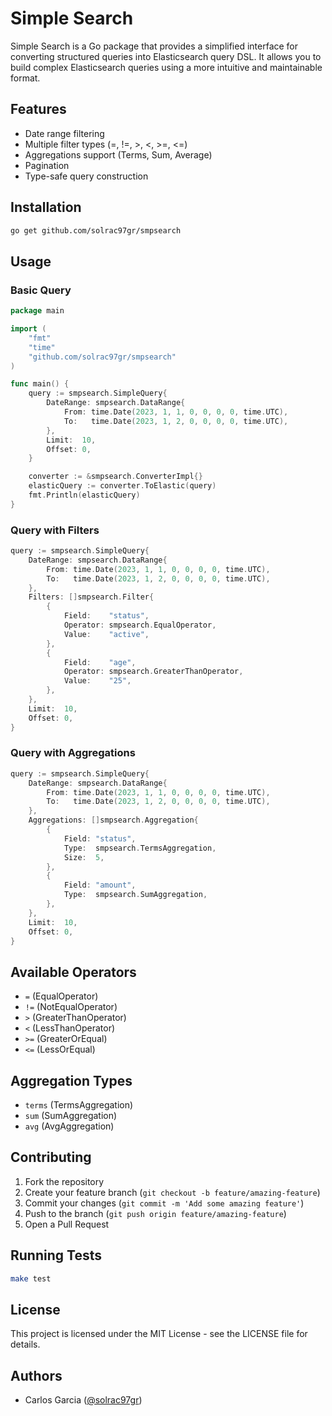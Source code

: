 # Simple Search

Simple Search is a Go package that provides a simplified interface for converting structured queries into Elasticsearch query DSL. It allows you to build complex Elasticsearch queries using a more intuitive and maintainable format.

## Features

- Date range filtering
- Multiple filter types (=, !=, >, <, >=, <=)
- Aggregations support (Terms, Sum, Average)
- Pagination
- Type-safe query construction

## Installation

```bash
go get github.com/solrac97gr/smpsearch
```

## Usage

### Basic Query

```go
package main

import (
    "fmt"
    "time"
    "github.com/solrac97gr/smpsearch"
)

func main() {
    query := smpsearch.SimpleQuery{
        DateRange: smpsearch.DataRange{
            From: time.Date(2023, 1, 1, 0, 0, 0, 0, time.UTC),
            To:   time.Date(2023, 1, 2, 0, 0, 0, 0, time.UTC),
        },
        Limit:  10,
        Offset: 0,
    }

    converter := &smpsearch.ConverterImpl{}
    elasticQuery := converter.ToElastic(query)
    fmt.Println(elasticQuery)
}
```

### Query with Filters

```go
query := smpsearch.SimpleQuery{
    DateRange: smpsearch.DataRange{
        From: time.Date(2023, 1, 1, 0, 0, 0, 0, time.UTC),
        To:   time.Date(2023, 1, 2, 0, 0, 0, 0, time.UTC),
    },
    Filters: []smpsearch.Filter{
        {
            Field:    "status",
            Operator: smpsearch.EqualOperator,
            Value:    "active",
        },
        {
            Field:    "age",
            Operator: smpsearch.GreaterThanOperator,
            Value:    "25",
        },
    },
    Limit:  10,
    Offset: 0,
}
```

### Query with Aggregations

```go
query := smpsearch.SimpleQuery{
    DateRange: smpsearch.DataRange{
        From: time.Date(2023, 1, 1, 0, 0, 0, 0, time.UTC),
        To:   time.Date(2023, 1, 2, 0, 0, 0, 0, time.UTC),
    },
    Aggregations: []smpsearch.Aggregation{
        {
            Field: "status",
            Type:  smpsearch.TermsAggregation,
            Size:  5,
        },
        {
            Field: "amount",
            Type:  smpsearch.SumAggregation,
        },
    },
    Limit:  10,
    Offset: 0,
}
```

## Available Operators

- `=` (EqualOperator)
- `!=` (NotEqualOperator)
- `>` (GreaterThanOperator)
- `<` (LessThanOperator)
- `>=` (GreaterOrEqual)
- `<=` (LessOrEqual)

## Aggregation Types

- `terms` (TermsAggregation)
- `sum` (SumAggregation)
- `avg` (AvgAggregation)

## Contributing

1. Fork the repository
2. Create your feature branch (`git checkout -b feature/amazing-feature`)
3. Commit your changes (`git commit -m 'Add some amazing feature'`)
4. Push to the branch (`git push origin feature/amazing-feature`)
5. Open a Pull Request

## Running Tests

```bash
make test
```

## License

This project is licensed under the MIT License - see the LICENSE file for details.

## Authors

- Carlos Garcia ([@solrac97gr](https://github.com/solrac97gr))

